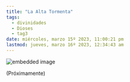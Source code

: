 ```yaml
---
title: "La Alta Tormenta"
tags:
  - divinidades
  - Dioses
  - tag3
date: miércoles, marzo 15º 2023, 11:00:21 pm
lastmod: jueves, marzo 16º 2023, 12:34:43 am
---
```


![embedded image](https://assets.legendkeeper.com/866afe2c-4c92-4244-bb66-b42028008b5d.jpg "Attachment")

(Próximamente)
